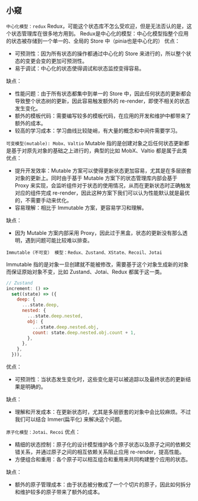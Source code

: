 

## 小窥

`中心化模型：redux`
Redux，可能这个状态库不怎么受欢迎，但是无法否认的是，这个状态管理库在很多地方用到。
Redux是中心化的模型：中心化模型指整个应用的状态被存储到一个单一的、全局的 Store 中（pinia也是中心化的）
优点：

- 可预测性：因为所有状态的操作都通过中心化的 Store 来进行的，所以整个状态的变更会变的更加可预测性。
- 易于调试：中心化的状态使得调试和状态监控变得容易。

缺点：

- 性能问题：由于所有状态都集中到单一的 Store 中，因此任何状态的更新都会导致整个状态树的更新，因此容易触发额外的 re-render，即使不相关的状态发生变化。
- 额外的模板代码：需要编写较多的模板代码，在应用的开发和维护中都带来了额外的成本。
- 较高的学习成本：学习曲线比较陡峭，有大量的概念和中间件需要学习。

`可变模型(mutable): Mobx、Valtio`
Mutable 指的是创建对象之后任何状态更新都是基于对原先对象的基础之上进行的，典型的比如 MobX、Valtio 都是属于此类
优点：

- 提升开发效率：Mutable 方案可以使得更新状态更加容易，尤其是在多层嵌套对象的更新上。同时由于基于 Mutable 方案下的状态管理库内部会基于 Proxy 来实现，会监听组件对于状态的使用情况，从而在更新状态时正确触发对应的组件完成 re-render，因此这种方案下我们可以认为性能默认就是最优的，不需要手动来优化。
- 容易理解：相比于 Immutable 方案，更容易学习和理解。

缺点：

- 因为 Mutable 方案内部采用 Proxy，因此过于黑盒，状态的更新没有那么透明，遇到问题可能比较难以排查。

`Immutable（不可变） 模型：Redux、Zustand、XState、Recoil、Jotai`

Immutable 指的是对象一旦创建就不能被修改，需要基于这个对象生成新的对象而保证原始对象不变，比如 Zustand、Jotai、Redux 都属于这一类。
```js
// Zustand
increment: () =>
  set((state) => ({
    deep: {
      ...state.deep,
      nested: {
        ...state.deep.nested,
        obj: {
          ...state.deep.nested.obj,
          count: state.deep.nested.obj.count + 1,
        },
      },
    },
  })),
```
优点：

- 可预测性：当状态发生变化时，这些变化是可以被追踪以及最终状态的更新结果是明确的。

缺点：

- 理解和开发成本：在更新状态时，尤其是多层嵌套的对象中会比较麻烦。不过我们可以结合 Immer(扁平化) 来解决这个问题。

`原子化模型：Jotai、Recoi`
优点：

- 精细的状态控制：原子化的设计模型维护各个原子状态以及原子之间的依赖交错关系，并通过原子之间的相互依赖关系阻止应用 re-render，提高性能。
- 方便组合和重用：各个原子可以相互组合和重用来共同构建整个应用的状态。

缺点：

- 额外的原子管理成本：由于状态被分散成了一个个切片的原子，因此如何拆分和维护较多的原子带来了额外的成本。